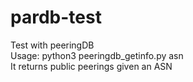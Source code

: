 # pardb-test
Test with peeringDB  
Usage: python3 peeringdb_getinfo.py asn  
It returns public peerings given an ASN  
